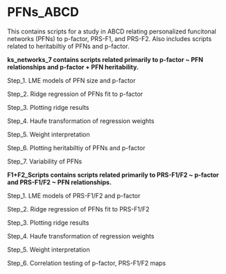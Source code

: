 # PFNs_ABCD

This contains scripts for a study in ABCD relating personalized funcitonal networks (PFNs) to p-factor, PRS-F1, and PRS-F2. Also includes scripts related to heritabiltiy of PFNs and p-factor.

**ks_networks_7 contains scripts related primarily to p-factor ~ PFN relationships and p-factor + PFN heritability.**

  Step_1. LME models of PFN size and p-factor
  
  Step_2. Ridge regression of PFNs fit to p-factor
  
  Step_3. Plotting ridge results
  
  Step_4. Haufe transformation of regression weights
  
  Step_5. Weight interpretation
  
  Step_6. Plotting heritabiltiy of PFNs and p-factor
  
  Step_7. Variability of PFNs

**F1+F2_Scripts contains scripts related primarily to PRS-F1/F2 ~ p-factor and PRS-F1/F2 ~ PFN relationships.**
  
  Step_1. LME models of PRS-F1/F2 and p-factor
  
  Step_2. Ridge regression of PFNs fit to PRS-F1/F2
  
  Step_3. Plotting ridge results
  
  Step_4. Haufe transformation of regression weights
  
  Step_5. Weight interpretation
  
  Step_6. Correlation testing of p-factor, PRS-F1/F2 maps
